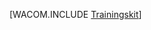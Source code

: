 <properties linkid="dev-net-training-kit" urlDisplayName="Training Kit" pageTitle="Azure Training Kit - Azure resources" metaKeywords="Azure training kit, Azure trainingkit, Azure training download" description="Download and install the Azure training kit which provides a comprehensive set of technical content to help you learn about Azure." metaCanonical="" services="" documentationCenter=".NET" title="" authors="" solutions="" manager="" editor="" />

[WACOM.INCLUDE [Trainingskit](../includes/training-kit.md)]

